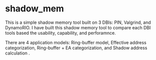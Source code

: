 shadow_mem
==========

This is a simple shadow memory tool built on 3 DBIs: PIN, Valgrind, and DynamoRIO.
I have built this shadow memory tool to compare each DBI tools based the usability, capability, and perforamnce.

There are 4 application models: Ring-buffer model, Effective address categorization, Ring-buffer + EA categorization, and Shadow address calculation
.

